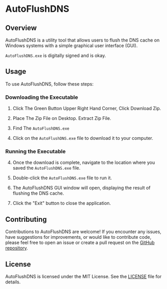 # AutoFlushDNS

## Overview

AutoFlushDNS is a utility tool that allows users to flush the DNS cache on Windows systems with a simple graphical user interface (GUI).

`AutoFlushDNS.exe` is digitally signed and is okay.

## Usage

To use AutoFlushDNS, follow these steps:

### Downloading the Executable

1. Click The Green Button Upper Right Hand Corner, Click Download Zip.

2. Place The Zip File on Desktop. Extract Zip File.

3. Find The `AutoFlushDNS.exe`

4. Click on the `AutoFlushDNS.exe` file to download it to your computer.

### Running the Executable

4. Once the download is complete, navigate to the location where you saved the `AutoFlushDNS.exe` file.

5. Double-click the `AutoFlushDNS.exe` file to run it.

6. The AutoFlushDNS GUI window will open, displaying the result of flushing the DNS cache.

7. Click the "Exit" button to close the application.

## Contributing

Contributions to AutoFlushDNS are welcome! If you encounter any issues, have suggestions for improvements, or would like to contribute code, please feel free to open an issue or create a pull request on the [GitHub repository](https://github.com/KernFerm/AutoFlushDNS).

## License

AutoFlushDNS is licensed under the MIT License. See the [LICENSE](LICENSE) file for details.

